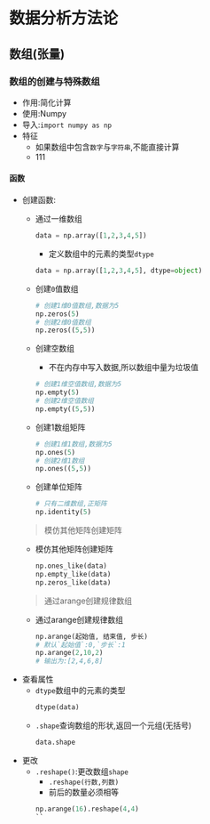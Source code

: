 # 数据分析方法论

## 数组(张量)

### 数组的创建与特殊数组

- 作用:简化计算
- 使用:Numpy
- 导入:`import numpy as np`
- 特征
  - 如果数组中包含`数字`与`字符串`,不能直接计算
  - 111

#### 函数

- 创建函数:
  - 通过一维数组
  
    ```python
    data = np.array([1,2,3,4,5])
    ```
    - 定义数组中的元素的类型`dtype`
    ```python
    data = np.array([1,2,3,4,5], dtype=object)
    ```
  - 创建`0`值数组
    ```python
    # 创建1维0值数组,数据为5
    np.zeros(5)
    # 创建2维0值数组
    np.zeros((5,5))
    ```
  - 创建空数组
    - 不在内存中写入数据,所以数组中量为垃圾值
    ```python
    # 创建1维空值数组,数据为5
    np.empty(5)
    # 创建2维空值数组
    np.empty((5,5))
    ```
  - 创建1数组矩阵
    ```python
    # 创建1维1数组,数据为5
    np.ones(5)
    # 创建2维1数组
    np.ones((5,5))
    ```
  - 创建单位矩阵
    ```python
    # 只有二维数组,正矩阵
    np.identity(5)
    ```
  > 模仿其他矩阵创建矩阵
  - 模仿其他矩阵创建矩阵
    ```python
    np.ones_like(data)
    np.empty_like(data)
    np.zeros_like(data)
    ```
  > 通过arange创建规律数组
  - 通过arange创建规律数组
    ```python
    np.arange(起始值, 结束值, 步长)
    # 默认`起始值`:0,`步长`:1
    np.arange(2,10,2)
    # 输出为:[2,4,6,8]
    ```
- 查看属性
  - `dtype`数组中的元素的类型
    ```python
    dtype(data)
    ```
  - `.shape`查询数组的形状,返回一个元组(无括号)
    ```python
    data.shape
    ```
- 更改
  - `.reshape()`:更改数组`shape`
    - `.reshape(行数,列数)`
    - 前后的数量必须相等
    ```python
    np.arange(16).reshape(4,4)
    ``
